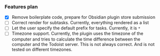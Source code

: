 ### Features plan
- [x] Remove boilerplate code, prepare for Obsidian plugin store submission
- [ ] Correct render for subtasks. Currently, everything rendered as a list
- [ ] Let the user specify the default prefix for tasks. Currently, it is `*`
- [ ] Timezone support. Currently, the plugin uses the timezone of the computer and tries to calculate the time difference between the computer and the Todoist server. This is not always correct. And is not tested on different timezones.